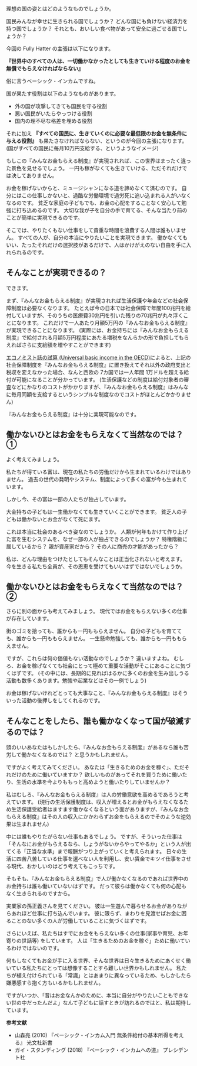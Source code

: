
<!-- 理想の国家 ~ひとりひとりが自由に生きられる世界へ~  -->

理想の国の姿とはどのようなものでしょうか。

国民みんなが幸せに生きられる国でしょうか？
どんな国にも負けない経済力を持つ国でしょうか？
それとも、おいしい食べ物があって安全に過ごせる国でしょうか？

今回の Fully Hatter の主張は以下になります。

**『世界中のすべての人は、一切働かなかったとしても生きていける程度のお金を無償でもらえなければならない』**

俗に言うベーシック・インカムですね。

国が果たす役割は以下のようなものがあります。
- 外の国が攻撃してきても国民を守る役割
- 悪い国民がいたらやっつける役割
- 国内の理不尽な格差を埋める役割

それに加え **『すべての国民に、生きていくのに必要な最低限のお金を無条件に与える役割』** も果たさなければならない、というのが今回の主張になります。
(国がすべての国民に毎月10万円支給する、というようなイメージ)

もしこの『みんなお金もらえる制度』が実現されれば、この世界はまったく違った景色を見せるでしょう。
一円も稼がなくても生きていける、ただそれだけでは決してありません。

お金を稼げないからと、ミュージシャンになる道を諦めなくて済むのです。
自分にはこの仕事しかないと、過酷な労働環境で過労死に追い込まれる人がいなくなるのです。
貧乏な家庭の子どもでも、お金の心配をすることなく安心して勉強に打ち込めるのです。
大切な我が子を自分の手で育てる、そんな当たり前のことが簡単に実現できるのです。

そこでは、やりたくもない仕事をして貴重な時間を浪費する人間は誰もいません。
すべての人が、自分の本当にやりたいことを実現できます。
働かなくてもいい、たったそれだけの選択肢があるだけで、人はかけがえのない自由を手に入れられるのです。


## そんなことが実現できるの？
できます。

まず、『みんなお金もらえる制度』が実現されれば生活保護や年金などの社会保障制度は必要なくなります。
たとえば今の日本では社会保障で年間100兆円を給付していますが、そのうちの医療費30兆円を引いた残りの70兆円が丸々浮くことになります。
これだけで一人あたり月額5万円の『みんなお金もらえる制度』が実現できることになります。
(実際には、お金持ちには『みんなお金もらえる制度』で給付される月額5万円程度にあたる増税をなんらかの形で負担してもらえればさらに支給額を増やすことができます)

[エコノミスト誌の試算 (Universal basic income in the OECD)](https://www.economist.com/blogs/graphicdetail/2016/06/daily-chart-1)によると、上記の社会保障制度を『みんなお金もらえる制度』に置き換えてそれ以外の政府支出と税収を変えなかった場合、なんと西欧の 7カ国では一人年間 1万ドルを超える給付が可能になることが分かっています。
(生活保護などの制度は給付対象者の審査などにかなりのコストがかかりますが、『みんなお金もらえる制度』はみんなに毎月同額を支給するというシンプルな制度なのでコストがほとんどかかりません)

『みんなお金もらえる制度』は十分に実現可能なのです。


## 働かないひとはお金をもらえなくて当然なのでは？ ①
よく考えてみましょう。

私たちが得ている富は、現在の私たちの労働だけから生まれているわけではありません。
過去の世代の発明やシステム、制度によって多くの富が今も生まれています。

しかし今、その富は一部の人たちが独占しています。

大金持ちの子どもは一生働かなくても生きていくことができます。
貧乏人の子どもは働かないとお金がなくて死にます。

これは本当に社会のあるべき姿なのでしょうか。
人類が何年もかけて作り上げた富を生むシステムを、なぜ一部の人が独占できるのでしょうか？
特権階級に属しているから？
親が資産家だから？
その人に商売の才能があったから？

私は、どんな理由をつけたとしてもそんなことは正当化されないと考えます。
今を生きる私たち全員が、その恩恵を受けてもいいはずではないでしょうか。


## 働かないひとはお金をもらえなくて当然なのでは？ ②
さらに別の面からも考えてみましょう。
現代ではお金をもらえない多くの仕事が存在しています。

街のゴミを拾っても、誰からも一円ももらえません。
自分の子どもを育てても、誰からも一円ももらえません。
一生懸命勉強しても、誰からも一円ももらえません。

ですが、これらは何の価値もない活動なのでしょうか？
違いますよね。
むしろ、お金を稼げなくても社会にとって極めて重要な活動がそこにあることに気づくはずです。
(その中には、長期的に見ればはるかに多くのお金を生み出しうる活動も数多くあります。勉強や起業などはその一例でしょう)

お金は稼げないけれどとっても大事なこと、『みんなお金もらえる制度』はそういった活動の後押しをしてくれるのです。


## そんなことをしたら、誰も働かなくなって国が破滅するのでは？
頭のいいあなたはもしかしたら、『みんなお金もらえる制度』があるなら誰も苦労して働かなくなるのでは？  と思うかもしれません。

ですがよく考えてみてください。
あなたは「生きるためのお金を稼ぐ」、ただそれだけのために働いていますか？
欲しいものがあってそれを買うために働いたり、生活の水準を今よりももっと高めようと働いたりしていませんか？

私はむしろ、『みんなお金もらえる制度』は人の労働意欲を高めるであろうと考えています。
(現行の生活保護制度は、収入が増えるとお金がもらえなくなるため生活保護受給者はますます働かなくなるという面がありますが、『みんなお金もらえる制度』はその人の収入にかかわらずお金をもらえるのでそのような逆効果は生まれません)

中には誰もやりたがらない仕事もあるでしょう。
ですが、そういった仕事は「そんなにお金がもらえるなら、しょうがないからやってやるか」という人が出てくる「正当な水準」まで報酬がつり上がっていくと考えられます。
日々の生活に四苦八苦している仕事を選べない人を利用し、安い賃金でキツイ仕事をさせる現代、おかしいのはどう考えてもこっちです。

そもそも、『みんなお金もらえる制度』で人が働かなくなるのであれば世界中のお金持ちは誰も働いていないはずです。
だって彼らは働かなくても何の心配もなく生きられるのですから。

実業家の孫正義さんを見てください。
彼は一生遊んで暮らせるお金がありながらあれほど仕事に打ち込んでいます。
彼に限らず、まわりを見渡せばお金に困ることのない多くの人が労働していることに気づくはずです。

さらにいえば、私たちはすでにお金をもらえない多くの仕事(家事や育児、お年寄りの世話等) をしています。
人は「生きるためのお金を稼ぐ」ために働いているわけではないのです。

何もしなくてもお金が手に入る世界、そんな世界は日々生きるためにあくせく働いている私たちにとっては想像することすら難しい世界かもしれません。
私たちが植え付けられている「常識」とはあまりに異なっているため、もしかしたら嫌悪感すら抱く方もいるかもしれません。

ですがいつか、「昔はお金なんかのために、本当に自分がやりたいこともできない世の中だったんだよ」なんて子どもに話すときが訪れるのではと、私は期待しています。


**参考文献**
- 山森亮 (2010) 『ベーシック・インカム入門 無条件給付の基本所得を考える』 光文社新書
- ガイ・スタンディング (2018) 『ベーシック・インカムへの道』 プレシデント社
